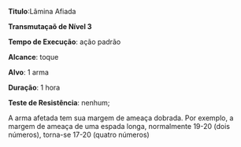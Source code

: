 **Titulo**:Lâmina Afiada

**Transmutaçaõ de Nível 3**

**Tempo de Execução**: ação padrão

**Alcance**: toque

**Alvo**: 1 arma

**Duração**: 1 hora

**Teste de Resistência**: nenhum;

A arma afetada tem sua margem de ameaça dobrada. Por exemplo, a margem de ameaça de uma espada longa, normalmente 19-20 (dois números), torna-se 17-20 (quatro números)
